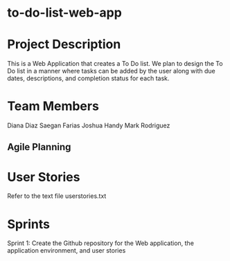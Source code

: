 # to-do-list-web-app

# Project Description
This is a Web Application that creates a To Do list. We plan to design the To Do list in a manner where tasks can be added by the user along with due dates, descriptions, and completion status for each task. 

# Team Members
Diana Diaz
Saegan Farias
Joshua Handy
Mark Rodriguez

## Agile Planning

# User Stories
Refer to the text file userstories.txt
# Sprints
Sprint 1: Create the Github repository for the Web application, the application environment, and user stories 